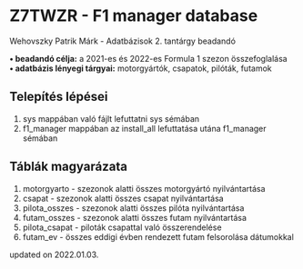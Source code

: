 # Z7TWZR - F1 manager database
Wehovszky Patrik Márk - Adatbázisok 2. tantárgy beadandó

**• beadandó célja:** a 2021-es és 2022-es Formula 1 szezon összefoglalása  
**• adatbázis lényegi tárgyai:** motorgyártók, csapatok, pilóták, futamok

Telepítés lépései
-
1. sys mappában való fájlt lefuttatni sys sémában
2. f1_manager mappában az install_all lefuttatása utána f1_manager sémában 

Táblák magyarázata
-
1. motorgyarto - szezonok alatti összes motorgyártó nyilvántartása
2. csapat - szezonok alatti összes csapat nyilvántartása
3. pilota_osszes - szezonok alatti összes pilóta nyilvántartása
4. futam_osszes - szezonok alatti összes futam nyilvántartása
5. pilota_csapat - piloták csapattal való összerendelése
6. futam_ev - összes eddigi évben rendezett futam felsorolása dátumokkal

updated on 2022.01.03.
